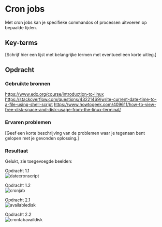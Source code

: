 # Cron jobs
Met cron jobs kan je specifieke commandos of processen uitvoeren op bepaalde tijden.

## Key-terms
[Schrijf hier een lijst met belangrijke termen met eventueel een korte uitleg.]

## Opdracht
### Gebruikte bronnen
https://www.edx.org/course/introduction-to-linux
https://stackoverflow.com/questions/43221469/write-current-date-time-to-a-file-using-shell-script
https://www.howtogeek.com/409611/how-to-view-free-disk-space-and-disk-usage-from-the-linux-terminal/

### Ervaren problemen
[Geef een korte beschrijving van de problemen waar je tegenaan bent gelopen met je gevonden oplossing.]

### Resultaat
Gelukt, zie toegevoegde beelden:

Opdracht 1.1  
![datecronscript](https://user-images.githubusercontent.com/95615509/145189772-94b6fd20-fb3f-4f09-952c-0cfb9b0d504c.png)  

Opdracht 1.2  
![cronjab](https://user-images.githubusercontent.com/95615509/145189816-2f70bde6-93d7-467d-901f-86f4a8829953.png)  

Opdracht 2.1  
![availabledisk](https://user-images.githubusercontent.com/95615509/145196763-1ead64ae-8ac2-4014-84c6-14564b2b8fa9.png)  

Opdracht 2.2  
![crontabavaildisk](https://user-images.githubusercontent.com/95615509/145197823-7570770d-eef3-4745-8b51-41cd96e487d8.png)
